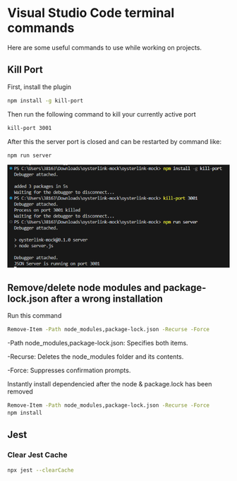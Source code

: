 # Visual Studio Code terminal commands

Here are some useful commands to use while working on projects.


## Kill Port

First, install the plugin

```bash
npm install -g kill-port
```
Then run the following command to kill your currently active port
```bash
kill-port 3001
```
After this the server port is closed and can be restarted by command like:
```bash
npm run server
```
![Kill Port example](./killport.png)


## Remove/delete node modules and package-lock.json after a wrong installation
Run this command
```bash
Remove-Item -Path node_modules,package-lock.json -Recurse -Force
```
-Path node_modules,package-lock.json: Specifies both items.

-Recurse: Deletes the node_modules folder and its contents.

-Force: Suppresses confirmation prompts.

Instantly install dependencied after the node & package.lock has been removed
```bash
Remove-Item -Path node_modules,package-lock.json -Recurse -Force
npm install
```

## Jest

### Clear Jest Cache
```bash
npx jest --clearCache
```
